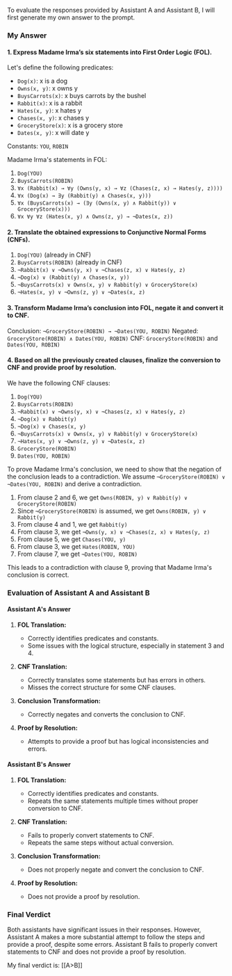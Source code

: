 
To evaluate the responses provided by Assistant A and Assistant B, I will first generate my own answer to the prompt.

### My Answer

#### 1. Express Madame Irma’s six statements into First Order Logic (FOL).

Let's define the following predicates:
- `Dog(x)`: x is a dog
- `Owns(x, y)`: x owns y
- `BuysCarrots(x)`: x buys carrots by the bushel
- `Rabbit(x)`: x is a rabbit
- `Hates(x, y)`: x hates y
- `Chases(x, y)`: x chases y
- `GroceryStore(x)`: x is a grocery store
- `Dates(x, y)`: x will date y

Constants: `YOU`, `ROBIN`

Madame Irma's statements in FOL:
1. `Dog(YOU)`
2. `BuysCarrots(ROBIN)`
3. `∀x (Rabbit(x) → ∀y (Owns(y, x) → ∀z (Chases(z, x) → Hates(y, z))))`
4. `∀x (Dog(x) → ∃y (Rabbit(y) ∧ Chases(x, y)))`
5. `∀x (BuysCarrots(x) → (∃y (Owns(x, y) ∧ Rabbit(y)) ∨ GroceryStore(x)))`
6. `∀x ∀y ∀z (Hates(x, y) ∧ Owns(z, y) → ¬Dates(x, z))`

#### 2. Translate the obtained expressions to Conjunctive Normal Forms (CNFs).

1. `Dog(YOU)` (already in CNF)
2. `BuysCarrots(ROBIN)` (already in CNF)
3. `¬Rabbit(x) ∨ ¬Owns(y, x) ∨ ¬Chases(z, x) ∨ Hates(y, z)`
4. `¬Dog(x) ∨ (Rabbit(y) ∧ Chases(x, y))`
5. `¬BuysCarrots(x) ∨ Owns(x, y) ∨ Rabbit(y) ∨ GroceryStore(x)`
6. `¬Hates(x, y) ∨ ¬Owns(z, y) ∨ ¬Dates(x, z)`

#### 3. Transform Madame Irma’s conclusion into FOL, negate it and convert it to CNF.

Conclusion: `¬GroceryStore(ROBIN) → ¬Dates(YOU, ROBIN)`
Negated: `GroceryStore(ROBIN) ∧ Dates(YOU, ROBIN)`
CNF: `GroceryStore(ROBIN)` and `Dates(YOU, ROBIN)`

#### 4. Based on all the previously created clauses, finalize the conversion to CNF and provide proof by resolution.

We have the following CNF clauses:
1. `Dog(YOU)`
2. `BuysCarrots(ROBIN)`
3. `¬Rabbit(x) ∨ ¬Owns(y, x) ∨ ¬Chases(z, x) ∨ Hates(y, z)`
4. `¬Dog(x) ∨ Rabbit(y)`
5. `¬Dog(x) ∨ Chases(x, y)`
6. `¬BuysCarrots(x) ∨ Owns(x, y) ∨ Rabbit(y) ∨ GroceryStore(x)`
7. `¬Hates(x, y) ∨ ¬Owns(z, y) ∨ ¬Dates(x, z)`
8. `GroceryStore(ROBIN)`
9. `Dates(YOU, ROBIN)`

To prove Madame Irma's conclusion, we need to show that the negation of the conclusion leads to a contradiction. We assume `¬GroceryStore(ROBIN) ∨ ¬Dates(YOU, ROBIN)` and derive a contradiction.

1. From clause 2 and 6, we get `Owns(ROBIN, y) ∨ Rabbit(y) ∨ GroceryStore(ROBIN)`
2. Since `¬GroceryStore(ROBIN)` is assumed, we get `Owns(ROBIN, y) ∨ Rabbit(y)`
3. From clause 4 and 1, we get `Rabbit(y)`
4. From clause 3, we get `¬Owns(y, x) ∨ ¬Chases(z, x) ∨ Hates(y, z)`
5. From clause 5, we get `Chases(YOU, y)`
6. From clause 3, we get `Hates(ROBIN, YOU)`
7. From clause 7, we get `¬Dates(YOU, ROBIN)`

This leads to a contradiction with clause 9, proving that Madame Irma's conclusion is correct.

### Evaluation of Assistant A and Assistant B

#### Assistant A's Answer

1. **FOL Translation:**
   - Correctly identifies predicates and constants.
   - Some issues with the logical structure, especially in statement 3 and 4.

2. **CNF Translation:**
   - Correctly translates some statements but has errors in others.
   - Misses the correct structure for some CNF clauses.

3. **Conclusion Transformation:**
   - Correctly negates and converts the conclusion to CNF.

4. **Proof by Resolution:**
   - Attempts to provide a proof but has logical inconsistencies and errors.

#### Assistant B's Answer

1. **FOL Translation:**
   - Correctly identifies predicates and constants.
   - Repeats the same statements multiple times without proper conversion to CNF.

2. **CNF Translation:**
   - Fails to properly convert statements to CNF.
   - Repeats the same steps without actual conversion.

3. **Conclusion Transformation:**
   - Does not properly negate and convert the conclusion to CNF.

4. **Proof by Resolution:**
   - Does not provide a proof by resolution.

### Final Verdict

Both assistants have significant issues in their responses. However, Assistant A makes a more substantial attempt to follow the steps and provide a proof, despite some errors. Assistant B fails to properly convert statements to CNF and does not provide a proof by resolution.

My final verdict is: [[A>B]]